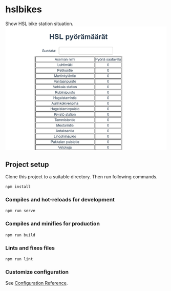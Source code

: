 # hslbikes

Show HSL bike station situation.
![Screenshot showing a search field for filtering results, and table filled with station name and amount of bikes.](screenshot.png ) 
## Project setup
Clone this project to a suitable directory. Then run following commands.
```
npm install
```

### Compiles and hot-reloads for development
```
npm run serve
```

### Compiles and minifies for production
```
npm run build
```

### Lints and fixes files
```
npm run lint
```

### Customize configuration
See [Configuration Reference](https://cli.vuejs.org/config/).
